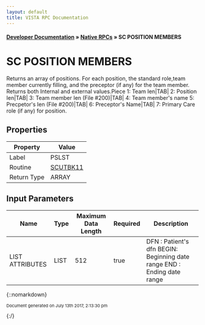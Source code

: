 ```yaml
---
layout: default
title: VISTA RPC Documentation
---
```


#### [Developer Documentation](../index) &#187; [Native RPCs](TableOfContents) &#187; SC POSITION MEMBERS<br/>
# SC POSITION MEMBERS

Returns an array of positions.  For each position, the standard role,team member currently filling, and the preceptor (if any) for the team member.   Returns both Internal and external values.Piece 1:  Team Ien|TAB|  2:  Position Ien|TAB|  3:  Team member Ien (File #200)|TAB|  4:  Team member's name      5:  Precpetor's Ien (File #200)|TAB|  6:  Preceptor's Name|TAB|  7:  Primary Care role (if any) for position.

## Properties

Property | Value
--- | ---
Label | PSLST
Routine | [SCUTBK11](http://code.osehra.org/dox/Routine_SCUTBK11_source.html)
Return Type | ARRAY


## Input Parameters

Name | Type | Maximum Data Length | Required | Description
--- | --- | --- | --- | ---
LIST ATTRIBUTES | LIST | 512 | true |    DFN  : Patient&#x27;s dfn   BEGIN:   Beginning date range   END  :   Ending date range



{::nomarkdown} <br/><p style="font-size: 11px">Document generated on July 13th 2017, 2:13:30 pm</p>{:/}